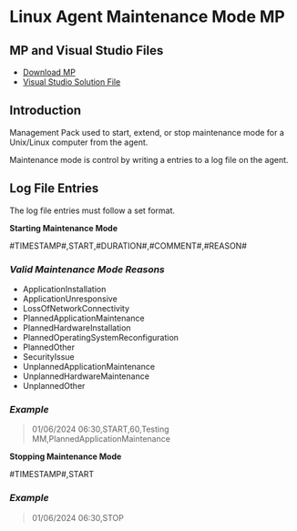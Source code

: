 # Linux Agent Maintenance Mode MP

## MP and Visual Studio Files
* [Download MP](MPS/Linux.Agent.Maintenance.Mode.mp)
* [Visual Studio Solution File](Linux%20Agent%20Maintenance%20Mode/)

## Introduction

Management Pack used to start, extend, or stop maintenance mode for a Unix/Linux computer from the agent.

Maintenance mode is control by writing a entries to a log file on the agent.   

## Log File Entries

The log file entries must follow a set format. 

**Starting Maintenance Mode**

#TIMESTAMP#,START,#DURATION#,#COMMENT#,#REASON#

### _Valid Maintenance Mode Reasons_

* ApplicationInstallation
* ApplicationUnresponsive
* LossOfNetworkConnectivity
* PlannedApplicationMaintenance
* PlannedHardwareInstallation
* PlannedOperatingSystemReconfiguration
* PlannedOther
* SecurityIssue
* UnplannedApplicationMaintenance
* UnplannedHardwareMaintenance
* UnplannedOther

### _Example_
>01/06/2024 06:30,START,60,Testing MM,PlannedApplicationMaintenance

**Stopping Maintenance Mode**

#TIMESTAMP#,START

### _Example_
>01/06/2024 06:30,STOP
